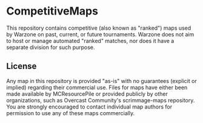 # CompetitiveMaps

This repository contains competitive (also known as "ranked") maps used by Warzone on past, current, or future tournaments.
Warzone does not aim to host or manage automated "ranked" matches, nor does it have a separate division for such purpose. 

## License

Any map in this repository is provided "as-is" with no guarantees (explicit or implied) regarding their commercial use. Files for maps have either been made available by MCResourcePile or provided publicly by other organizations, such as Overcast Community's scrimmage-maps repository. You are strongly encouraged to contact individual map authors for permission to use any of these maps commercially.
